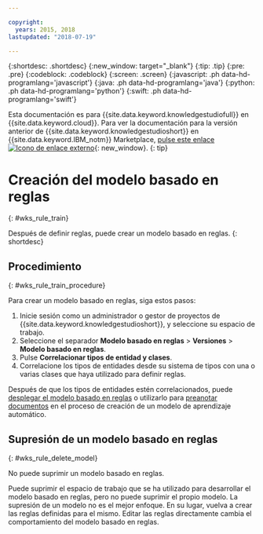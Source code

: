```yaml
---

copyright:
  years: 2015, 2018
lastupdated: "2018-07-19"

---
```


{:shortdesc: .shortdesc}
{:new_window: target="_blank"}
{:tip: .tip}
{:pre: .pre}
{:codeblock: .codeblock}
{:screen: .screen}
{:javascript: .ph data-hd-programlang='javascript'}
{:java: .ph data-hd-programlang='java'}
{:python: .ph data-hd-programlang='python'}
{:swift: .ph data-hd-programlang='swift'}

Esta documentación es para {{site.data.keyword.knowledgestudiofull}} en {{site.data.keyword.cloud}}. Para ver la documentación para la versión anterior de {{site.data.keyword.knowledgestudioshort}} en {{site.data.keyword.IBM_notm}} Marketplace, [pulse este enlace ![Icono de enlace externo](../../icons/launch-glyph.svg "Icono de enlace externo")](https://console.bluemix.net/docs/services/knowledge-studio/rule-annotator-model-create.html){: new_window}.
{: tip}

# Creación del modelo basado en reglas
{: #wks_rule_train}

Después de definir reglas, puede crear un modelo basado en reglas.
{: shortdesc}

## Procedimiento
{: #wks_rule_train_procedure}

Para crear un modelo basado en reglas, siga estos pasos:

1. Inicie sesión como un administrador o gestor de proyectos de {{site.data.keyword.knowledgestudioshort}}, y seleccione su espacio de trabajo.
1. Seleccione el separador **Modelo basado en reglas** > **Versiones** > **Modelo basado en reglas**.
2. Pulse **Correlacionar tipos de entidad y clases**.
3. Correlacione los tipos de entidades desde su sistema de tipos con una o varias clases que haya utilizado para definir reglas.

  Después de que los tipos de entidades estén correlacionados, puede [desplegar el modelo basado en reglas](/docs/services/watson-knowledge-studio/rule-annotator-model-use.html) o utilizarlo para [preanotar documentos](/docs/services/watson-knowledge-studio/preannotation.html#wks_preannotrule) en el proceso de creación de un modelo de aprendizaje automático.

## Supresión de un modelo basado en reglas
{: #wks_rule_delete_model}

No puede suprimir un modelo basado en reglas.

Puede suprimir el espacio de trabajo que se ha utilizado para desarrollar el modelo basado en reglas, pero no puede suprimir el propio modelo. La supresión de un modelo no es el mejor enfoque. En su lugar, vuelva a crear las reglas definidas para el mismo. Editar las reglas directamente cambia el comportamiento del modelo basado en reglas.
